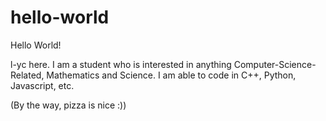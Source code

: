 # hello-world
Hello World!

l-yc here. I am a student who is interested in anything Computer-Science-Related, Mathematics and Science. I am able to code in C++, Python, Javascript, etc.

(By the way, pizza is nice :))
